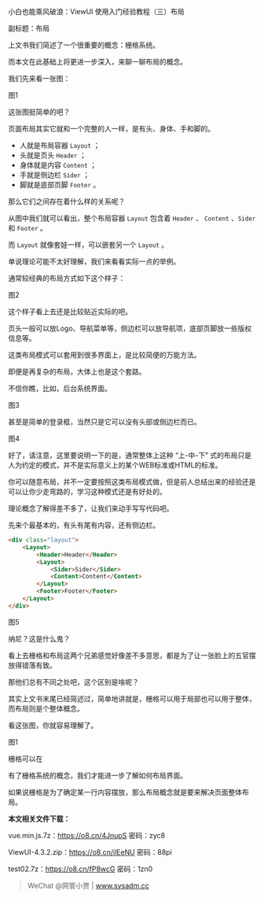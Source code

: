 小白也能乘风破浪：ViewUI 使用入门经验教程（三）布局

副标题：布局



上文书我们简述了一个很重要的概念：栅格系统。

而本文在此基础上将更进一步深入，来聊一聊布局的概念。

我们先来看一张图：

图1



这张图挺简单的吧？

页面布局其实它就和一个完整的人一样，是有头、身体、手和脚的。

* 人就是布局容器 `Layout` ；
* 头就是页头 `Header` ；
* 身体就是内容 `Content` ；
* 手就是侧边栏 `Sider` ；
* 脚就是底部页脚 `Footer`  。



那么它们之间存在着什么样的关系呢？

从图中我们就可以看出，整个布局容器 `Layout` 包含着 `Header` 、 `Content` 、`Sider` 和 `Footer`  。

而 `Layout` 就像套娃一样，可以嵌套另一个 `Layout` 。



单说理论可能不太好理解，我们来看看实际一点的举例。

通常较经典的布局方式如下这个样子：

图2



这个样子看上去还是比较贴近实际的吧。

页头一般可以放Logo、导航菜单等，侧边栏可以放导航项，底部页脚放一些版权信息等。

这类布局模式可以套用到很多界面上，是比较简便的万能方法。

即便是再复杂的布局，大体上也是这个套路。

不信你瞧，比如，后台系统界面。

图3



甚至是简单的登录框，当然只是它可以没有头部或侧边栏而已。

图4



好了，请注意，这里要说明一下的是，通常整体上这种 “上-中-下” 式的布局只是人为约定的模式，并不是实际意义上的某个WEB标准或HTML的标准。

你可以随意布局，并不一定要按照这类布局模式做，但是前人总结出来的经验还是可以让你少走弯路的，学习这种模式还是有好处的。



理论概念了解得差不多了，让我们来动手写写代码吧。

先来个最基本的，有头有尾有内容，还有侧边栏。

```html
<div class="layout">
    <Layout>
        <Header>Header</Header>
        <Layout>
            <Sider>Sider</Sider>
            <Content>Content</Content>
        </Layout>
        <Footer>Footer</Footer>
    </Layout>
</div>
```

图5



纳尼？这是什么鬼？













看上去栅格和布局这两个兄弟感觉好像差不多意思，都是为了让一张脸上的五官摆放得错落有致。

那他们总有不同之处吧，这个区别是啥呢？

其实上文书末尾已经简述过，简单地讲就是，栅格可以用于局部也可以用于整体，而布局则是个整体概念。

看这张图，你就容易理解了。

图1





栅格可以在

有了栅格系统的概念，我们才能进一步了解如何布局界面。

如果说栅格是为了确定某一行内容摆放，那么布局概念就是要来解决页面整体布局。







**本文相关文件下载：**

vue.min.js.7z：https://o8.cn/4JnupS    密码：zyc8

ViewUI-4.3.2.zip：https://o8.cn/ilEeNU    密码：88pi

test02.7z：https://o8.cn/fP8wcG    密码：1zn0



> WeChat @网管小贾 | www.sysadm.cc



